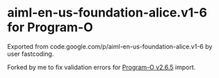 # aiml-en-us-foundation-alice.v1-6 for Program-O

Exported from code.google.com/p/aiml-en-us-foundation-alice.v1-6 by user fastcoding.

Forked by me to fix validation errors for [Program-O v2.6.5](http://www.program-o.com/) import.
